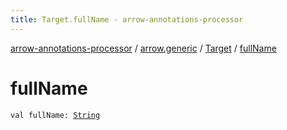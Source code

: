 ```yaml
---
title: Target.fullName - arrow-annotations-processor
---
```


[arrow-annotations-processor](../../index.html) / [arrow.generic](../index.html) / [Target](index.html) / [fullName](./full-name.html)

# fullName

`val fullName: `[`String`](https://kotlinlang.org/api/latest/jvm/stdlib/kotlin/-string/index.html)